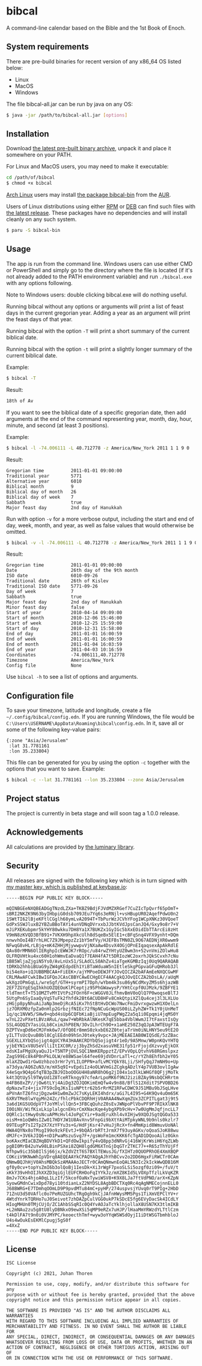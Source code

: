 # bibcal

A command-line calendar based on the Bible and the 1st Book of Enoch.

## System requirements

There are pre-build binaries for recent version of any x86_64 OS listed below:

- Linux
- MacOS
- Windows

The file bibcal-all.jar can be run by java on any OS:

``` sh
$ java -jar /path/to/bibcal-all.jar [options]
```

## Installation

Download [the latest pre-built binary archive](https://github.com/johanthoren/bibcal/releases/latest), unpack it and place it somewhere on your PATH.

For Linux and MacOS users, you may need to make it executable:

``` sh
cd /path/of/bibcal
$ chmod +x bibcal
```

[Arch Linux](https://archlinux.org/) users may install [the package bibcal-bin](https://aur.archlinux.org/packages/bibcal-bin/) from the [AUR](https://aur.archlinux.org/).

Users of Linux distributions using either [RPM](https://en.wikipedia.org/wiki/RPM_Package_Manager) or [DEB](https://en.wikipedia.org/wiki/Deb_(file_format)) can find such files with [the latest release](https://github.com/johanthoren/bibcal/releases/latest). These packages have no dependencies and will install cleanly on any such system.

``` sh
$ paru -S bibcal-bin
```

## Usage

The app is run from the command line. Windows users can use either CMD or PowerShell and simply go to the directory where the file is located (if it's not already added to the PATH environment variable) and run `./bibcal.exe` with any options following.

Note to Windows users: double clicking bibcal.exe will do nothing useful.

Running bibcal without any options or arguments will print a list of feast days in the current gregorian year. Adding a year as an argument will print the feast days of that year.

Running bibcal with the option `-T` will print a short summary of the current biblical date.

Running bibcal with the option `-t` will print a slightly longer summary of the current biblical date.

Example:
``` sh
$ bibcal -T
```
Result:

``` sh
18th of Av
```

If you want to see the biblical date of a specific gregorian date, then add arguments at the end of the command representing year, month, day, hour, minute, and second (at least 3 positions).

Example:
``` sh
$ bibcal -l -74.006111 -L 40.712778 -z America/New_York 2011 1 1 9 0
```
Result:
```
Gregorian time          2011-01-01 09:00:00
Traditional year        5771
Alternative year        6010
Biblical month          9
Biblical day of month   26
Biblical day of week    7
Sabbath                 true
Major feast day         2nd day of Hanukkah
```
Run with option `-v` for a more verbose output, including the start and end of day, week, month, and year, as well as false values that would otherwise be omitted.
``` sh
$ bibcal -v -l -74.006111 -L 40.712778 -z America/New_York 2011 1 1 9 0
```
Result:
```
Gregorian time          2011-01-01 09:00:00
Date                    26th day of the 9th month
ISO date                6010-09-26
Traditional date        26th of Kislev
Traditional ISO date    5771-09-26
Day of week             7
Sabbath                 true
Major feast day         2nd day of Hanukkah
Minor feast day         false
Start of year           2010-04-14 09:09:00
Start of month          2010-12-06 15:46:00
Start of week           2010-12-25 15:59:00
Start of day            2010-12-31 15:58:00
End of day              2011-01-01 16:00:59
End of week             2011-01-01 16:00:59
End of month            2011-01-04 16:03:59
End of year             2011-04-03 10:16:59
Coordinates             -74.006111,40.712778
Timezone                America/New_York
Config file             None
```

Use `bibcal -h` to see a list of options and arguments.

## Configuration file

To save your timezone, latitude and longitude, create a file `~/.config/bibcal/config.edn`. If you are running Windows, the file would be `C:\Users\USERNAME\AppData\Roaming\bibcal\config.edn`. In it, save all or some of the following key-value pairs:

``` edn
{:zone "Asia/Jerusalem"
 :lat 31.7781161
 :lon 35.233804}
```

This file can be generated for you by using the option `-c` together with the options that you want to save. Example:

``` sh
$ bibcal -c --lat 31.7781161 --lon 35.233804 --zone Asia/Jerusalem
```

## Project status

The project is currently in beta stage and will soon tag a 1.0.0 release.

## Acknowledgements

All calculations are provided by [the luminary library](https://github.com/johanthoren/luminary).

## Security

All releases are signed with the following key which is in turn signed with [my master key, which is published at keybase.io](https://keybase.io/johan_thoren):

``` public-key
-----BEGIN PGP PUBLIC KEY BLOCK-----

mQINBGEeNXQBEADGgTNzdLZXa+TKBZ9BdjFJVdMZXRGef7CuZIcTpQvrf65pOmT+
sBRI2NKZK9N63byIHbpiG0dsb709JEu7Yq6s3eRNjl+vsHBupUR02AqefPdwU0n2
1SWtTI62lBjeKFtlCGglh68ymLvA2094T+TbPurWzJCVhYFog1WCpXNKz30VQoeT
GdPxSSWJluxB2YBZuBBoTAYi4unVDNqDVrxxbJJbtKVdJpsCanJQ4/Gxy9o8r7+V
mJiPXEKubpmr5kYHY80wkku7DH8Ya1X7BUKZx1GyIGc5bXxEOidIbTTArcEi8zHt
V9mN8zKVQD3BfB91+7VKXH9hpXkcUlh8dSqeBx5ElE1+cBFqSnq4VFX9ynht+DQm
nnwvhOoI4B7rhLHC7Z9JMpepzZz1bY5mfVy/HJEFBsTMN0ZL9O67AEDNjXR6wwm9
NFwqG8vHLrLBjq+mK4ZHHjMjywwpvVjNXaAw4DsvX4OGjOPnEIqaqsexApAkRdlE
QAv80rMMN6OlIERghpIcEWWJK7rROpc/u84rwZYHtyUZ0wm3n+52vnVmiZOlwHu8
OLFRQVHtku4xc60H1ohWmvEaDvaQ1f7EAH4fA7t5DRIozWC2oxrhJQkSCvxh7cNu
1B85WljaZjgiN5Ys0/AvLnUx51/SLAdCLS0AhZv4iaTgeKGMBzIqj0Uq9QARAQAB
tDRKb2hhbiBUaG9yZW4gKEdpdEh1YiBTaWduaW5nIEtleSkgPGpvaGFuQHRob3Jl
bi54eXo+iQJUBBMBCAA+FiEEK+/ajYMPoeDEWJFYJOvQICZA2bAFAmEeNXQCGwMF
CRLMAwAFCwkIBwIGFQoJCAsCBBYCAwECHgECF4AACgkQJOvQICZA2bDsLA//aUqM
wkXgzOPmGqLL/wreSgf/GTH+syrmPI7Dph/wYbm4k3su86yNCdMxyZM5s6hjazWB
2EF7ZGYgESqIhkhUOZQEOoKlPCeptjz95PhGWawysP/YHtCcpf0UJMzk/9ZBFYE1
tldTmntT+T51OMZTvMYIVtPs2FOnY6F+cWGGV0JLfhmvBmV0oQlQ7P0woqseBlTJ
5UtgPn6SyIaaQyVqSTuFk2fhfdk2Bt6ACUD8HFv8CmkQtpiXZlQu4cej3l3LXLUo
zHGjp8pyNhuAiJaNp3meDjRcA5iKx7hStBtHvDCWo7NwcFmiDvrxgwzwH1XOelLn
jz7ORXM0zfpZa0nHlp2GrbzjfNIEc72fNpNCuGcWpUS00iLZyhZW+Tk1Y0jUnMeT
1q/qc1NVW5/SHw9+qbd4sUp6CQFbKiaBjiU7mpEugPWgZ2a5q1i0Epqmi4jqMS0Y
w7nL22vPXetLBVzARuL/qaw7+WbRbkAlNKesK7qE5bba4VblWwmJI7tFaxstIsQy
SSL4GQQZV7asiGLb8CximJhP8EN/3OvILhrCh9O+x1aHE250Z3qQJpA3WTEUgF7A
DZPTVxqDd6eCMJFmk6w7/OfQ0Er8mmS0zkxbE62Z0tejaTrVm0iNLHNY5eu9tE2O
yILTTsUcQvuB0bl8CglEEdn09hSnJ0teky9vpc+JAjMEEAEIAB0WIQSdE/5zZBac
SGEXLLXYbQSojigt4gUCYR43HAAKCRDYbQSojigt4r1eD/9A5Mnw/W0pnKQvYHTQ
yjbEYN1xV8U5eVlliItIXC0R/zj3byZhSd2xasuVHE31fp51rFjojdXzvvyEjkOX
edsKIaFMgUXyaQuJ1+T5NTPjOVLSQC1NmKERppztZ/EPvVOpLQtvhV68RGmslpxz
ZagS99Ec8k4P0nPkLOLW/e88WSael64fee69jdVDnrLaTl+c/rYZh8Ehfbh2eY05
mlaXZQwd1rGwUzhbzo3rHr7yYLILOPPN+afLvMCYQkY8Lji/SHfyQqJ7mNH9o+Up
a73dya/AQ6ZuN3/m/mX5q9I+vEpdiIz4oOLWVmGiZCgkgADzlY4p7VUB3ovlIgAw
X4eSqx9Q4pGfqTB3pZBJ9IboOOGU4H8aNR8hO6g2jI04x1o3lkLWHGf8QFjjMoTk
k4t3QtUy5l9TWyUd1Z8TceRTkngy97cfeArLpoMK6f9NJ2iziBZAy9NsbQCHRrtm
m4FB68xZP//jOw6tLYj4AiDg3ZOJQOKimEmQfw4v9n88/BflS12Xdit7SPVOBD26
dpNazwTz4+jix7F59cDqJKsIiuNPttr62b5rRrMZ1RFwCDWC9J51MBu9bJSqLHve
aPVnAnTZ6fnzjDgzw4H1w0mZwJC7sKyLEKI4hdrx/aGi7L4I95+G4K9Qv4uOm65K
6XRVTMe8lwYqyMn24Zc/fhlcPbkCDQRhHjV0ARAA4NwXqmZUx3ZCPITLgat3j9t5
3a6d1KG5UOdpV7fJoYMlvllQn5+3FBCqQuhzZ0sEvJWNpoPlVbvPF9P7RIkXlNK8
I0OiNV/WifKixLkiplalgcnEHsrCmXNacKqe4ybgXPb9cHv+7w0UgMmJqfjncLL7
OQRlc1ctHwy0sNcuAPMcHvl4JoPgCYir+9adEruXhl4vXIHjw9XQOJSgtQGOa533
oisM+m1oQWHsIZw017HDYJW1U8AvXnv5FnpGi9bXtYAiMTpkyWNL9b9nls0kzlr7
09TEugP7sI2Tp2X7XzYFYu3s+G/HdFjKsr47vHuJjRcX+fn4MmKpid8WmuvUoNAl
HWA4QYNx8oTMsgI99o9zkFEvtJ+9bQA5rbRTtJrmX7f93uyAGKv/oQoaSJoK88wu
dMJFc+3V6kJIQ6+nD1PwaMszuSvg7F+/gsWoFm1mcKKK6fcTgAD1DQooAilz0Gkn
boKAxcMIaCBZHqBDVYkD1+QFdOwIkpify4vQ8pp3dNRvGj416WjKrWsiH6YqZLWb
pgBI0MrB42uYw98LBinPSXei8ZQH8lgdGM6XTnGjDqGTrZTKC77++R65zThYUjFf
Nfhpw9ic35bBIlSj66jx/kZdVZtT6S7BXlTEWusJG/fXIHTz0QUOPRhOE4XmXBQP
COKciV9KNwWhIpVDrq8AEQEAAYkCPAQYAQgAJhYhBCvv2o2DD6HgxFiRWCTr0CAm
QNmwBQJhHjV0AhsMBQkSzAMAAAoJECTr0CAmQNmwnEoQAL5N3Ic2kIckWwQDB16M
gf0y0cv+topYsZmI6b3olQoBj1IesDk+Xi3rWgF7pxoSLSi5ozgf0zi09+/fuV/t
xKkY39vHhOIJhXXZD3qiGjlEUFCRHOoFqIYYkJz/mXZ8KId5LVOXpTfzlLkVqKZR
8mJv7CKs4hjoA0qL1LzIf/5kcofOaNxTywiWSV8+K9X8LJa7ftVdPNO/arX+KZpN
SyowGMdnCwixDpd78yi10tdianLxZ2NYDSL8AgbBDCTXq0Rc4qAgNMECojnnELL0
J68BWRG+E7TDmhqOOmLD9P9pvdMTu84mC+pyHP/274uspvsjYUvq0rT9PIg+2HbD
71ZnU3d50VAflc0o7PeRUZGUhcTRgOgh9kCjJAfnHWysMM5Pgs1TiXmVEPClYV+r
4WtdYnrkTQRHo7uJ0Seivot7zhDAZpCulVGG0ukP7kSDcE5fg6EVyDacSk4ICdLY
HIogMHUn0TMjCUjO/ZC1AhbSSqRIc0Q4YvAOJaTcYklhjollaX8USN7KX3tlmIKB
+L2mNAu2zu5g8tU8lyDBNkxO9ewXSi5qMP9eRZx7uHJP/lHaaMmYRWzdYLTtlCzm
t4kDlFA7t9n0i0VJMYPC/keoecthTmf+wyw3oYYqWSWSdOyjI1iDtWSGTbmhbloJ
U4s4wOukEsEKMlCpugj5gS0f
=4XxZ
-----END PGP PUBLIC KEY BLOCK-----
```

## License

```
ISC License

Copyright (c) 2021, Johan Thoren

Permission to use, copy, modify, and/or distribute this software for any
purpose with or without fee is hereby granted, provided that the above
copyright notice and this permission notice appear in all copies.

THE SOFTWARE IS PROVIDED "AS IS" AND THE AUTHOR DISCLAIMS ALL WARRANTIES
WITH REGARD TO THIS SOFTWARE INCLUDING ALL IMPLIED WARRANTIES OF
MERCHANTABILITY AND FITNESS. IN NO EVENT SHALL THE AUTHOR BE LIABLE FOR
ANY SPECIAL, DIRECT, INDIRECT, OR CONSEQUENTIAL DAMAGES OR ANY DAMAGES
WHATSOEVER RESULTING FROM LOSS OF USE, DATA OR PROFITS, WHETHER IN AN
ACTION OF CONTRACT, NEGLIGENCE OR OTHER TORTIOUS ACTION, ARISING OUT OF
OR IN CONNECTION WITH THE USE OR PERFORMANCE OF THIS SOFTWARE.
```
